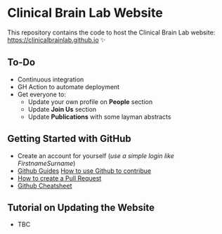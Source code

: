 # Clinical Brain Lab Website

This repository contains the code to host the Clinical Brain Lab website: https://clinicalbrainlab.github.io ✨

## To-Do
- Continuous integration
- GH Action to automate deployment
- Get everyone to:
  - Update your own profile on **People** section
  - Update **Join Us** section
  - Update **Publications** with some layman abstracts

## Getting Started with GitHub
- Create an account for yourself (*use a simple login like FirstnameSurname*)
- [Github Guides](https://guides.github.com/)
[How to use Github to contribue](https://neurokit2.readthedocs.io/en/latest/contributing/contributing.html#how-to-use-github-to-contribute)
- [How to create a Pull Request](https://www.earthdatascience.org/courses/intro-to-earth-data-science/git-github/github-collaboration/how-to-submit-pull-requests-on-github/)
- [Github Cheatsheet](https://github.com/tiimgreen/github-cheat-sheet)

## Tutorial on Updating the Website
- TBC

